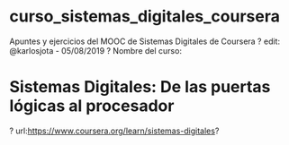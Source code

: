 # curso_sistemas_digitales_coursera
Apuntes y ejercicios del MOOC de Sistemas Digitales de Coursera 
? edit: @karlosjota - 05/08/2019
? Nombre del curso:
# Sistemas Digitales: De las puertas lógicas al procesador
? url:https://www.coursera.org/learn/sistemas-digitales?






